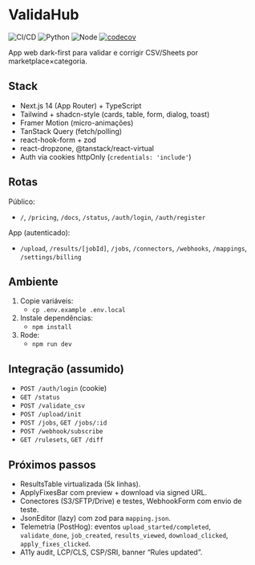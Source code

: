 # ValidaHub

![CI/CD](https://github.com/drapala/validahub-new/workflows/CI%2FCD%20Pipeline/badge.svg)
![Python](https://img.shields.io/badge/python-3.11-blue.svg)
![Node](https://img.shields.io/badge/node-20-green.svg)
[![codecov](https://codecov.io/gh/drapala/validahub-new/branch/main/graph/badge.svg)](https://codecov.io/gh/drapala/validahub-new)

App web dark-first para validar e corrigir CSV/Sheets por marketplace×categoria.

## Stack

- Next.js 14 (App Router) + TypeScript
- Tailwind + shadcn-style (cards, table, form, dialog, toast)
- Framer Motion (micro-animações)
- TanStack Query (fetch/polling)
- react-hook-form + zod
- react-dropzone, @tanstack/react-virtual
- Auth via cookies httpOnly (`credentials: 'include'`)

## Rotas

Público:
- `/`, `/pricing`, `/docs`, `/status`, `/auth/login`, `/auth/register`

App (autenticado):
- `/upload`, `/results/[jobId]`, `/jobs`, `/connectors`, `/webhooks`, `/mappings`, `/settings/billing`

## Ambiente

1. Copie variáveis:
   - `cp .env.example .env.local`
2. Instale dependências:
   - `npm install`
3. Rode:
   - `npm run dev`

## Integração (assumido)

- `POST /auth/login` (cookie)
- `GET /status`
- `POST /validate_csv`
- `POST /upload/init`
- `POST /jobs`, `GET /jobs/:id`
- `POST /webhook/subscribe`
- `GET /rulesets`, `GET /diff`

## Próximos passos

- ResultsTable virtualizada (5k linhas).
- ApplyFixesBar com preview + download via signed URL.
- Conectores (S3/SFTP/Drive) e testes, WebhookForm com envio de teste.
- JsonEditor (lazy) com zod para `mapping.json`.
- Telemetria (PostHog): eventos `upload_started/completed`, `validate_done`, `job_created`, `results_viewed`, `download_clicked`, `apply_fixes_clicked`.
- A11y audit, LCP/CLS, CSP/SRI, banner “Rules updated”.